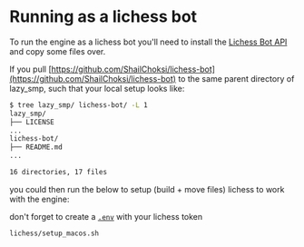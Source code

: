 # Running as a lichess bot

To run the engine as a lichess bot you'll need to install the [Lichess Bot API](https://github.com/ShailChoksi/lichess-bot) and copy some files over.

If you pull [https://github.com/ShailChoksi/lichess-bot](https://github.com/ShailChoksi/lichess-bot) to the same parent directory of lazy_smp, such that your local setup looks like:

```bash
$ tree lazy_smp/ lichess-bot/ -L 1
lazy_smp/
├── LICENSE
...
lichess-bot/
├── README.md
...

16 directories, 17 files
```

you could then run the below to setup (build + move files) lichess to work with the engine:

don't forget to create a [`.env`](../.env.example) with your lichess token

```bash
lichess/setup_macos.sh
```
